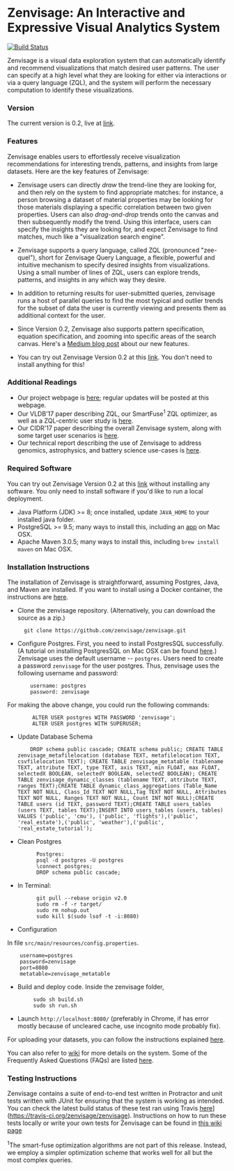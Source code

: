 # Zenvisage: An Interactive and Expressive Visual Analytics System 

[![Build Status](https://travis-ci.org/zenvisage/zenvisage.svg?branch=v3.0)](https://travis-ci.org/zenvisage/zenvisage)

Zenvisage is a visual data exploration system that can automatically identify and recommend visualizations that match desired user patterns. The user can specify at a high level what they are looking for either via interactions or via a query language (ZQL), and the system will perform the necessary computation to identify these visualizations.

### Version
The current version is 0.2, live at [link].

### Features
Zenvisage enables users to effortlessly receive visualization recommendations for interesting trends, patterns, and insights from large datasets. Here are the key features of Zenvisage:

* Zenvisage users can directly _draw_ the trend-line they are looking for, and then rely on the system to find appropriate matches: for instance, a person browsing a dataset of material properties may be looking for those materials displaying a specific correlation between two given properties. Users can also _drag-and-drop_ trends onto the canvas and then subsequently modify the trend. Using this interface, users can specify the insights they are looking for, and expect Zenvisage to find matches, much like a "visualization search engine".

* Zenvisage supports a query language, called ZQL (pronounced "zee-quel"), short for Zenvisage Query Language, a flexible, powerful and intuitive mechanism to specify desired insights from visualizations. Using a small number of lines of ZQL, users can explore trends, patterns, and insights in any which way they desire.

* In addition to returning results for user-submitted queries, zenvisage runs a host of parallel queries to find the most typical and outlier trends for the subset of data the user is currently viewing and presents them as additional context for the user.

* Since Version 0.2, Zenvisage also supports pattern specification, equation specification, and zooming into specific areas of the search canvas. Here's a [Medium blog post][Medium] about our new features. 

* You can try out Zenvisage Version 0.2 at this [link]. You don't need to install anything for this!

### Additional Readings
* Our project webpage is [here][zenvisage-website]; regular updates will be posted at this webpage.
* Our VLDB'17 paper describing ZQL, our SmartFuse<sup>1</sup> ZQL optimizer, as well as a ZQL-centric user study is [here][zenvisage-vldb].
* Our CIDR'17 paper describing the overall Zenvisage system, along with some target user scenarios is [here][zenvisage-cidr].
* Our technical report describing the use of Zenvisage to address genomics, astrophysics, and battery science use-cases is [here][zenvisage-chi].


### Required Software
You can try out Zenvisage Version 0.2 at this [link] without installing any software. You only need to install software if you'd like to run a local deployment. 

* Java Platform (JDK) >= 8; once installed, update `JAVA_HOME` to your installed java folder.
* PostgreSQL >= 9.5;  many ways to install this, including an [app][postgres-installation] on Mac OSX.
* Apache Maven 3.0.5;  many ways to install this, including `brew install maven` on Mac OSX.

### Installation Instructions
The installation of Zenvisage is straightforward, assuming Postgres, Java, and Maven are installed. If you want to install using a Docker container, the instructions are [here][Docker-instructions].

* Clone the zenvisage repository. (Alternatively, you can download the source as a zip.)

     
        git clone https://github.com/zenvisage/zenvisage.git
     


* Configure Postgres. First, you need to install PostgresSQL successfully. (A tutorial on installing PostgresSQL on Mac OSX can be found [here][postgres-installation].) Zenvisage uses the default username -- `postgres`. Users need to create a password `zenvisage` for the user postgres. Thus, zenvisage uses the following username and password:     
        
          username: postgres
          password: zenvisage 
          
For making the above change, you could run the following commands:
            
            ALTER USER postgres WITH PASSWORD 'zenvisage';
            ALTER USER postgres WITH SUPERUSER;
              
* Update Database Schema
        
          DROP schema public cascade; CREATE schema public; CREATE TABLE zenvisage_metafilelocation (database TEXT, metafilelocation TEXT, csvfilelocation TEXT); CREATE TABLE zenvisage_metatable (tablename TEXT, attribute TEXT, type TEXT, axis TEXT, min FLOAT, max FLOAT, selectedX BOOLEAN, selectedY BOOLEAN, selectedZ BOOLEAN); CREATE TABLE zenvisage_dynamic_classes (tablename TEXT, attribute TEXT, ranges TEXT);CREATE TABLE dynamic_class_aggregations (Table_Name TEXT NOT NULL, Class_Id TEXT NOT NULL,Tag TEXT NOT NULL, Attributes TEXT NOT NULL, Ranges TEXT NOT NULL, Count INT NOT NULL);CREATE TABLE users (id TEXT, password TEXT);CREATE TABLE users_tables (users TEXT, tables TEXT);INSERT INTO users_tables (users, tables) VALUES ('public', 'cmu'), ('public', 'flights'),('public', 'real_estate'),('public', 'weather'),('public', 'real_estate_tutorial');

* Clean Postgres

            Postgres:
            psql -d postgres -U postgres
            \connect postgres;
            DROP schema public cascade;

        
* In Terminal:

            git pull --rebase origin v2.0
            sudo rm -f -r target/
            sudo rm nohup.out
            sudo kill $(sudo lsof -t -i:8080)  
 
* Configuration

In file  ```src/main/resources/config.properties```.

        username=postgres
        password=zenvisage
        port=8080
        metatable=zenvisage_metatable           
            
 
 * Build and deploy code. Inside the zenvisage folder,
 
            sudo sh build.sh
            sudo sh run.sh 

* Launch `http://localhost:8080/` (preferably in Chrome, if has error mostly because of uncleared cache, use incognito mode probably fix). 


For uploading your datasets, you can follow the instructions explained [here][Data-upload-instructions].

You can also refer to [wiki][System-Overview] for more details on the system. Some of the Frequently Asked Questions (FAQs) are listed [here][Troubleshooting].

### Testing Instructions

Zenvisage contains a suite of end-to-end test written in Protractor and unit tests written with JUnit for ensuring that the system is working as intended. You can check the latest build status of these test ran using Travis [here](https://travis-ci.org/zenvisage/zenvisage.svg?branch=v3.0)](https://travis-ci.org/zenvisage/zenvisage). Instructions on how to run these tests locally or write your own tests for Zenvisage can be found in [this wiki page](https://github.com/zenvisage/zenvisage/wiki/Testing-in-Zenvisage)


[//]: # (These are reference links used in the body of this note and get stripped out when the markdown processor does its job. There is no need to format nicely because it shouldn't be seen. Thanks SO - http://stackoverflow.com/questions/4823468/store-comments-in-markdown-syntax)

   [prof]: http://web.engr.illinois.edu/~adityagp/#
   [zenvisage-website]: http://zenvisage.github.io/
   [zenvisage-vldb]: http://data-people.cs.illinois.edu/papers/zenvisage-vldb.pdf
   [zenvisage-cidr]: http://data-people.cs.illinois.edu/papers/zenvisage-cidr.pdf
   [postgressite]: https://www.postgresql.org/
   [postgres-installation]: https://chartio.com/resources/tutorials/how-to-start-postgresql-server-on-mac-os-x/
   [Docker-instructions]: https://github.com/zenvisage/zenvisage/wiki/Docker-Installation-Instruction-for-Mac
   [Data-upload-instructions]: https://github.com/zenvisage/zenvisage/wiki/Instructions-for-uploading-new-datasets
   [Medium]: https://medium.com/@adityagp/effortless-exploration-with-zenvisage-2-0-c1a515477399
   [zenvisage-chi]: https://arxiv.org/pdf/1710.00763.pdf
   [System-Overview]: https://github.com/zenvisage/zenvisage/wiki/System-Overview
   [Troubleshooting]:https://github.com/zenvisage/zenvisage/wiki/Troubleshooting-and-FAQs
   [link]: http://zenvisage.cs.illinois.edu
   <sup>1</sup>The smart-fuse optimization algorithms are not part of this release. Instead, we employ a simpler optimization scheme that works well for all but the most complex queries. 

